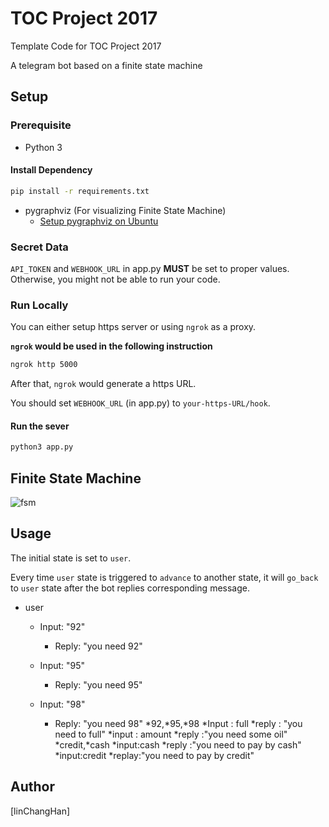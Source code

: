# TOC Project 2017

Template Code for TOC Project 2017

A telegram bot based on a finite state machine

## Setup

### Prerequisite
* Python 3

#### Install Dependency
```sh
pip install -r requirements.txt
```

* pygraphviz (For visualizing Finite State Machine)
    * [Setup pygraphviz on Ubuntu](http://www.jianshu.com/p/a3da7ecc5303)

### Secret Data

`API_TOKEN` and `WEBHOOK_URL` in app.py **MUST** be set to proper values.
Otherwise, you might not be able to run your code.

### Run Locally
You can either setup https server or using `ngrok` as a proxy.

**`ngrok` would be used in the following instruction**

```sh
ngrok http 5000
```

After that, `ngrok` would generate a https URL.

You should set `WEBHOOK_URL` (in app.py) to `your-https-URL/hook`.

#### Run the sever

```sh
python3 app.py
```

## Finite State Machine
![fsm](./img/show-fsm.png)

## Usage
The initial state is set to `user`.

Every time `user` state is triggered to `advance` to another state, it will `go_back` to `user` state after the bot replies corresponding message.

* user
	* Input: "92"
		* Reply: "you need 92"

	* Input: "95"
		* Reply: "you need 95"
	* Input: "98"
		* Reply: "you need 98"
*92,*95,*98
	*Input : full 
		*reply : "you need to full"
	*input : amount
		*reply :"you need some oil"
*credit,*cash
	*input:cash
		*reply :"you need to pay by cash"
	*input:credit
		*replay:"you need to pay by credit"

## Author
[linChangHan]
